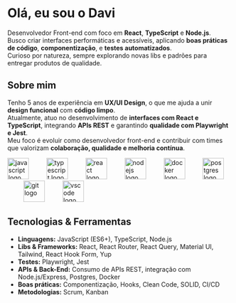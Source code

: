 <h1 align="left">Olá, eu sou o Davi</h1>

Desenvolvedor Front-end com foco em **React**, **TypeScript** e **Node.js**.  
Busco criar interfaces performáticas e acessíveis, aplicando **boas práticas de código**, **componentização**, e **testes automatizados**.  
Curioso por natureza, sempre explorando novas libs e padrões para entregar produtos de qualidade.

<h2 align="left">Sobre mim</h2>

Tenho 5 anos de experiência em **UX/UI Design**, o que me ajuda a unir **design funcional** com **código limpo**.  
Atualmente, atuo no desenvolvimento de **interfaces com React e TypeScript**, integrando **APIs REST** e garantindo **qualidade com Playwright e Jest**.  
Meu foco é evoluir como desenvolvedor front-end e contribuir com times que valorizam **colaboração, qualidade e melhoria contínua**.  

<div align="left">
  <img src="https://cdn.jsdelivr.net/gh/devicons/devicon/icons/javascript/javascript-original.svg" height="48" alt="javascript logo" />
  <img width="32" />
  <img src="https://cdn.jsdelivr.net/gh/devicons/devicon/icons/typescript/typescript-original.svg" height="48" alt="typescript logo" />
  <img width="32" />
  <img src="https://cdn.jsdelivr.net/gh/devicons/devicon/icons/react/react-original.svg" height="48" alt="react logo" />
  <img width="32" />
  <img src="https://cdn.jsdelivr.net/gh/devicons/devicon/icons/nodejs/nodejs-original.svg" height="48" alt="nodejs logo" />
  <img width="32" />
  <img src="https://cdn.jsdelivr.net/gh/devicons/devicon/icons/docker/docker-original.svg" height="48" alt="docker logo" />
  <img width="32" />
  <img src="https://cdn.jsdelivr.net/gh/devicons/devicon/icons/postgresql/postgresql-original.svg" height="48" alt="postgres logo" />
  <img width="32" />
  <img src="https://cdn.jsdelivr.net/gh/devicons/devicon/icons/git/git-original.svg" height="48" alt="git logo" />
  <img width="32" />
  <img src="https://cdn.jsdelivr.net/gh/devicons/devicon/icons/vscode/vscode-original.svg" height="48" alt="vscode logo" />
</div>

<h2 align="left">Tecnologias & Ferramentas</h2>

- **Linguagens:** JavaScript (ES6+), TypeScript, Node.js  
- **Libs & Frameworks:** React, React Router, React Query, Material UI, Tailwind, React Hook Form, Yup  
- **Testes:** Playwright, Jest  
- **APIs & Back-End:** Consumo de APIs REST, integração com Node.js/Express, Postgres, Docker  
- **Boas práticas:** Componentização, Hooks, Clean Code, SOLID, CI/CD  
- **Metodologias:** Scrum, Kanban  
